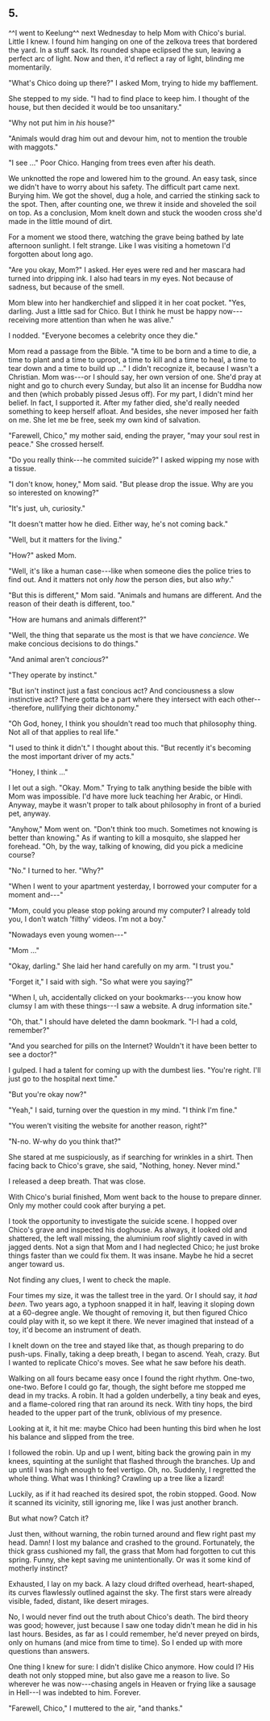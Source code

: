 ## 5.

^^I went to Keelung^^ next Wednesday to help Mom with Chico's burial. Little I knew. I found him hanging on one of the zelkova trees that bordered the yard. In a stuff sack. Its rounded shape eclipsed the sun, leaving a perfect arc of light. Now and then, it'd reflect a ray of light, blinding me momentarily.

"What's Chico doing up there?" I asked Mom, trying to hide my bafflement.

She stepped to my side. "I had to find place to keep him. I thought of the house, but then decided it would be too unsanitary."

"Why not put him in *his* house?"

"Animals would drag him out and devour him, not to mention the trouble with maggots."

"I see ..." Poor Chico. Hanging from trees even after his death.

We unknotted the rope and lowered him to the ground. An easy task, since we didn't have to worry about his safety. The difficult part came next. Burying him. We got the shovel, dug a hole, and carried the stinking sack to the spot. Then, after counting one, we threw it inside and shoveled the soil on top. As a conclusion, Mom knelt down and stuck the wooden cross she'd made in the little mound of dirt.

For a moment we stood there, watching the grave being bathed by late afternoon sunlight. I felt strange. Like I was visiting a hometown I'd forgotten about long ago.

"Are you okay, Mom?" I asked. Her eyes were red and her mascara had turned into dripping ink. I also had tears in my eyes. Not because of sadness, but because of the smell.

Mom blew into her handkerchief and slipped it in her coat pocket. "Yes, darling. Just a little sad for Chico. But I think he must be happy now---receiving more attention than when he was alive."

I nodded. "Everyone becomes a celebrity once they die."

Mom read a passage from the Bible. "A time to be born and a time to die, a time to plant and a time to uproot, a time to kill and a time to heal, a time to tear down and a time to build up ..." I didn't recognize it, because I wasn't a Christian. Mom was---or I should say, her own version of one. She'd pray at night and go to church every Sunday, but also lit an incense for Buddha now and then (which probably pissed Jesus off). For my part, I didn't mind her belief. In fact, I supported it. After my father died, she'd really needed something to keep herself afloat. And besides, she never imposed her faith on me. She let me be free, seek my own kind of salvation.

"Farewell, Chico," my mother said, ending the prayer, "may your soul rest in peace." She crossed herself.

"Do you really think---he commited suicide?" I asked wipping my nose with a tissue.

"I don't know, honey," Mom said. "But please drop the issue. Why are you so interested on knowing?"

"It's just, uh, curiosity."

"It doesn't matter how he died. Either way, he's not coming back."

"Well, but it matters for the living."

"How?" asked Mom.

"Well, it's like a human case---like when someone dies the police tries to find out. And it matters not only *how* the person dies, but also *why*."

"But this is different," Mom said. "Animals and humans are different. And the reason of their death is different, too."

"How are humans and animals different?"

"Well, the thing that separate us the most is that we have *concience*. We make concious decisions to do things."

"And animal aren't *concious*?"

"They operate by instinct."

"But isn't instinct just a fast concious act? And conciousness a slow instinctive act? There gotta be a part where they intersect with each other---therefore, nullifying their dichtonomy."

"Oh God, honey, I think you shouldn't read too much that philosophy thing. Not all of that applies to real life."

"I used to think it didn't." I thought about this. "But recently it's becoming the most important driver of my acts."

"Honey, I think ..."

I let out a sigh. "Okay. Mom." Trying to talk anything beside the bible with Mom was impossible. I'd have more luck teaching her Arabic, or Hindi. Anyway, maybe it wasn't proper to talk about philosophy in front of a buried pet, anyway.

"Anyhow," Mom went on. "Don't think too much. Sometimes not knowing is better than knowing." As if wanting to kill a mosquito, she slapped her forehead. "Oh, by the way, talking of knowing, did you pick a medicine course?

"No." I turned to her. "Why?"

"When I went to your apartment yesterday, I borrowed your computer for a moment and---"

"Mom, could you please stop poking around my computer? I already told you, I don't watch 'filthy' videos. I'm not a boy."

"Nowadays even young women---"

"Mom ..."

"Okay, darling." She laid her hand carefully on my arm. "I trust you."

"Forget it," I said with sigh. "So what were you saying?"

"When I, uh, accidentally clicked on your bookmarks---you know how clumsy I am with these things---I saw a website. A drug information site."

"Oh, that." I should have deleted the damn bookmark. "I-I had a cold, remember?"

"And you searched for pills on the Internet? Wouldn't it have been better to see a doctor?"

I gulped. I had a talent for coming up with the dumbest lies. "You're right. I'll just go to the hospital next time."

"But you're okay now?"

"Yeah," I said, turning over the question in my mind. "I think I'm fine."

"You weren't visiting the website for another reason, right?"

"N-no. W-why do you think that?"

She stared at me suspiciously, as if searching for wrinkles in a shirt. Then facing back to Chico's grave, she said, "Nothing, honey. Never mind."

I released a deep breath. That was close.

With Chico's burial finished, Mom went back to the house to prepare dinner. Only my mother could cook after burying a pet.

I took the opportunity to investigate the suicide scene. I hopped over Chico's grave and inspected his doghouse. As always, it looked old and shattered, the left wall missing, the aluminium roof slightly caved in with jagged dents. Not a sign that Mom and I had neglected Chico; he just broke things faster than we could fix them. It was insane. Maybe he hid a secret anger toward us.

Not finding any clues, I went to check the maple.

Four times my size, it was the tallest tree in the yard. Or I should say, it *had been*. Two years ago, a typhoon snapped it in half, leaving it sloping down at a 60-degree angle. We thought of removing it, but then figured Chico could play with it, so we kept it there. We never imagined that instead of a toy, it'd become an instrument of death.

I knelt down on the tree and stayed like that, as though preparing to do push-ups. Finally, taking a deep breath, I began to ascend. Yeah, crazy. But I wanted to replicate Chico's moves. See what he saw before his death.

Walking on all fours became easy once I found the right rhythm. One-two, one-two. Before I could go far, though, the sight before me stopped me dead in my tracks. A robin. It had a golden underbelly, a tiny beak and eyes, and a flame-colored ring that ran around its neck. With tiny hops, the bird headed to the upper part of the trunk, oblivious of my presence.

Looking at it, it hit me: maybe Chico had been hunting this bird when he lost his balance and slipped from the tree.

I followed the robin. Up and up I went, biting back the growing pain in my knees, squinting at the sunlight that flashed through the branches. Up and up until I was high enough to feel vertigo. Oh, no. Suddenly, I regretted the whole thing. What was I thinking? Crawling up a tree like a lizard!

Luckily, as if it had reached its desired spot, the robin stopped. Good. Now it scanned its vicinity, still ignoring me, like I was just another branch.

But what now? Catch it?

Just then, without warning, the robin turned around and flew right past my head. Damn! I lost my balance and crashed to the ground. Fortunately, the thick grass cushioned my fall, the grass that Mom had forgotten to cut this spring. Funny, she kept saving me unintentionally. Or was it some kind of motherly instinct?

Exhausted, I lay on my back. A lazy cloud drifted overhead, heart-shaped, its curves flawlessly outlined against the sky. The first stars were already visible, faded, distant, like desert mirages.

No, I would never find out the truth about Chico's death. The bird theory was good; however, just because I saw one today didn't mean he did in his last hours. Besides, as far as I could remember, he'd never preyed on birds, only on humans (and mice from time to time). So I ended up with more questions than answers.

One thing I knew for sure: I didn't dislike Chico anymore. How could I? His death not only stopped mine, but also gave me a reason to live. So wherever he was now---chasing angels in Heaven or frying like a sausage in Hell---I was indebted to him. Forever.

"Farewell, Chico," I muttered to the air, "and thanks."
